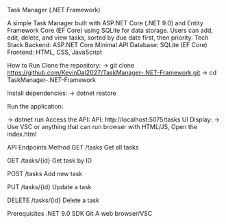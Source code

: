 Task Manager (.NET Framework)

A simple Task Manager built with ASP.NET Core (.NET 9.0) and Entity Framework Core (EF Core) using SQLite for data storage. Users can add, edit, delete, and view tasks, sorted by due date first, then priority.
Tech Stack
   Backend: ASP.NET Core Minimal API
   Database: SQLite (EF Core)
   Frontend: HTML, CSS, JavaScript
   
How to Run
   Clone the repository: 
   -> git clone https://github.com/KevinDal2027/TaskManager-.NET-Framework.git
   -> cd TaskManager-.NET-Framework

  Install dependencies: 
   -> dotnet restore

Run the application:

   -> dotnet run
Access the API:
    API: http://localhost:5075/tasks
UI Display:
    -> Use VSC or anything that can run browser with HTML/JS, Open the index.html

API Endpoints
Method
GET	/tasks	Get all tasks

GET	/tasks/{id}	Get task by ID

POST	/tasks	Add new task

PUT	/tasks/{id}	Update a task

DELETE	/tasks/{id}	Delete a task

Prerequisites
    .NET 9.0 SDK
    Git
    A web browser/VSC
